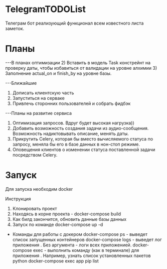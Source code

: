 # TelegramTODOList
Телеграм бот реализующий функционал всем известного листа заметок.

# Планы
---В планах оптимизации
2) Вставить в модель Task констрейнт на проверку даты, чтобы избавиться от валидации на уровне алхимии
3) Заполнение actual_on и finish_by на уровне базы.


---Ближайшие
1) Дописать клиентскую часть
2) Запуститься на серваке
3) Привлечь сторонних пользователей и собрать фидбэк

---Планы на развитие сервиса
1) Оптимизация запросов. Вдруг будет высокая нагрузка))
2) Добавить возможность создания задачи из аудио-сообщения. 
Возможность надиктовывать описание, менять даты.
3) Прикрутить Celery, которая бы вместо вычисляемого статуса по запросу, меняла бы его в базе данных в нон-стоп режиме.
4) Оповещения клиентов о изменении статуса поставленной задачи посредством Celery.


# Запуск
Для запуска необходим docker

Инструкция
1) Клонировать проект
2) Находясь в корне проекта - docker-compose build
3) Как билд закончится, обновить данные базы данных
4) Запуск по команде docker-compose up -d

* Команды для работы с докером
docker-compose ps - выведет список запущенных контейнеров
docker-compose logs <app> - выведет лог приложения <app>. Без аргумента - логи всех приложенией.
docker-compose exec <app> <command> - выполнить команду (как в терминале) для приложения <app>.
Например, узнать список установленных пакетов python 
docker-compose exec app pip list
